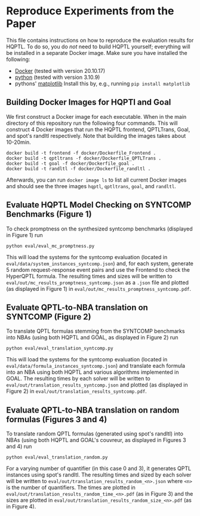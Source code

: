 # Reproduce Experiments from the Paper

This file contains instructions on how to reproduce the evaluation results for HQPTL.
To do so, you do *not* need to build HQPTL yourself; everything will be installed in a separate Docker image. 
Make sure you have installed the following:

- [Docker](https://www.docker.com/) (tested with version 20.10.17)
- [python](https://www.python.org/) (tested with version 3.10.9)
- pythons' [matplotlib](https://matplotlib.org/) Install this by, e.g., running `pip install matplotlib`


## Building Docker Images for HQPTl and Goal

We first construct a Docker image for each executable. 
When in the main directory of this repository run the following four commands.
This will construct 4 Docker images that run the HQPTL frontend, QPTLTrans, Goal, and spot's randltl respectively.
Note that building the images takes about 10-20min.

```
docker build -t frontend -f docker/Dockerfile_Frontend .
docker build -t qptltrans -f docker/Dockerfile_QPTLTrans .
docker build -t goal -f docker/Dockerfile_goal .   
docker build -t randltl -f docker/Dockerfile_randltl .    
```

Afterwards, you can run `docker image ls` to list all current Docker images and should see the three images `hqptl`, `qptltrans`, `goal`, and `randltl`. 



## Evaluate HQPTL Model Checking on SYNTCOMP Benchmarks (Figure 1)

To check promptness on the synthesized syntcomp benchmarks (displayed in Figure 1) run

```
python eval/eval_mc_promptness.py
```

This will load the systems for the syntcomp evaluation (located in `eval/data/system_instances_syntcomp.json`) and, for each system, generate 5 random request-response event pairs and use the Frontend to check the HyperQPTL formula. 
The resulting times and sizes will be written to `eval/out/mc_results_promptness_syntcomp.json` as a `.json` file and plotted (as displayed in Figure 1) in `eval/out/mc_results_promptness_syntcomp.pdf`.


## Evaluate QPTL-to-NBA translation on SYNTCOMP (Figure 2)

To translate QPTL formulas stemming from the SYNTCOMP benchmarks into NBAs (using both HQPTL and GOAL, as displayed in Figure 2) run

```
python eval/eval_translation_syntcomp.py
```

This will load the systems for the syntcomp evaluation (located in `eval/data/formula_instances_syntcomp.json`) and translate each formula into an NBA using both HQPTL and various algorithms implemented in GOAL. 
The resulting times by each solver will be written to `eval/out/translation_results_syntcomp.json` and plotted (as displayed in Figure 2) in `eval/out/translation_results_syntcomp.pdf`.


## Evaluate QPTL-to-NBA translation on random formulas (Figures 3 and 4)

To translate random QPTL formulas (generated using spot's randltl) into NBAs (using both HQPTL and GOAL's couvreur, as displayed in Figures 3 and 4) run

```
python eval/eval_translation_random.py
```

For a varying number of quantifier (in this case 0 and 3), it generates QPTL instances using spot's randltl.
The resulting times and sized by each solver will be written to `eval/out/translation_results_random_<n>.json` where `<n>` is the number of quantifiers.
The times are plotted in `eval/out/translation_results_random_time_<n>.pdf` (as in Figure 3) and the sizes are plotted in `eval/out/translation_results_random_size_<n>.pdf` (as in Figure 4).